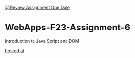 [![Review Assignment Due Date](https://classroom.github.com/assets/deadline-readme-button-24ddc0f5d75046c5622901739e7c5dd533143b0c8e959d652212380cedb1ea36.svg)](https://classroom.github.com/a/b9NC0g7h)
# WebApps-F23-Assignment-6
Introduction to Java Script and DOM

[hosted at][def]

[def]:https://44-563-webapps-f23.github.io/44563-webapps-f23-assignment6-yeswanthkanakala07/author.html
